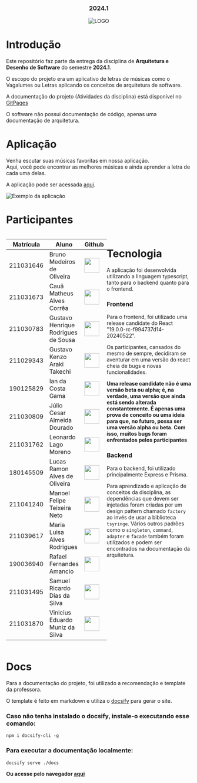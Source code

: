 <h3 align="center"> 2024.1 </h3>

<div align="center">
  
  ![LOGO](https://github.com/user-attachments/assets/81ddd2c0-8ba2-41a4-b3e2-59d2f0b43205)
</div>

# Introdução

Este repositório faz parte da entrega da disciplina de **Arquitetura e Desenho de Software** do semestre **2024.1**.

O escopo do projeto era um aplicativo de letras de músicas como o Vagalumes ou Letras aplicando os conceitos de arquitetura de software.

A documentação do projeto (Atividades da disciplina) está disponível no [GitPages](https://unbarqdsw2024-1.github.io/2024.1_G10_My_Lyrics)

O software não possui documentação de código, apenas uma documentação de arquitetura.

# Aplicação

Venha escutar suas músicas favoritas em nossa aplicação. <br/>
Aqui, você pode encontrar as melhores músicas e ainda aprender a letra de cada uma delas.

A aplicação pode ser acessada [aqui](https://www.learnwithpadas.com/musica/07c523cc-46e8-437d-b25b-a50564f636de).

![Exemplo da aplicação](docs/assets/prototipo/telaBuscaUsuario.png)

# Participantes

<div style="display: flex;">
  <div style="flex: 1">

|Matrícula | Aluno | Github |
| -- | -- | -- |
| 211031646  |  Bruno Medeiros de Oliveira | <a href="https://github.com/brunomed"> <img src="https://github.com/brunomed.png" width=40></a> |
| 211031673  |  Cauã Matheus Alves Corrêa | <a href="https://github.com/CauaMatheus"> <img src="https://github.com/CauaMatheus.png" width=40></a> |
| 211030783  |  Gustavo Henrique Rodrigues de Sousa | <a href="https://github.com/GustavoHenriqueRS"> <img src="https://github.com/GustavoHenriqueRS.png" width=40></a> |
| 211029343  |  Gustavo Kenzo Araki Takechi | <a href="https://github.com/gustavokenzo1"> <img src="https://github.com/gustavokenzo1.png" width=40></a> |
| 190125829  |  Ian da Costa Gama | <a href="https://github.com/ian-dcg"> <img src="https://github.com/ian-dcg.png" width=40></a> |
| 211030809  |  Júlio Cesar Almeida Dourado | <a href="https://github.com/julio-dourado"> <img src="https://github.com/julio-dourado.png" width=40></a> |
| 211031762  |  Leonardo Lago Moreno | <a href="https://github.com/lelamo2002"> <img src="https://github.com/lelamo2002.png" width=40></a> |
| 180145509  |  Lucas Ramon Alves de Oliveira | <a href="https://github.com/lramon2001"> <img src="https://github.com/lramon2001.png" width=40></a> |
| 211041240  |  Manoel Felipe Teixeira Neto | <a href="https://github.com/Manoel835"> <img src="https://github.com/Manoel835.png" width=40></a> |
| 211039617  |  Maria Luisa Alves Rodrigues | <a href="https://github.com/marialuisa214"> <img src="https://github.com/marialuisa214.png" width=40></a> |
| 190036940  |  Rafael Fernandes Amancio | <a href="https://github.com/Rafael-gc"> <img src="https://github.com/Rafael-gc.png" width=40></a> |
| 211031495  |  Samuel Ricardo Dias da Silva | <a href="https://github.com/SamuelRicardoDS"> <img src="https://github.com/SamuelRicardoDS.png" width=40></a> |
| 211031870  |  Vinicius Eduardo Muniz da Silva | <a href="https://github.com/vinicius-muniz"> <img src="https://github.com/vinicius-muniz.png" width=40></a> |

  </div>
  <div style="flex: 1">

# Tecnologia

A aplicação foi desenvolvida utilizando a linguagem typescript, tanto para o backend quanto para o frontend.
### Frontend

Para o frontend, foi utilizado uma release candidate do React "19.0.0-rc-f994737d14-20240522".

Os participantes, cansados do mesmo de sempre, decidiram se aventurar em uma versão do react cheia de bugs e novas funcionalidades.

**Uma release candidate não é uma versão beta ou alpha; é, na verdade, uma versão que ainda está sendo alterada constantemente. É apenas uma prova de conceito ou uma ideia para que, no futuro, possa ser uma versão alpha ou beta. Com isso, muitos bugs foram enfrentados pelos participantes**

### Backend

Para o backend, foi utilizado principalmente Express e Prisma.

Para aprendizado e aplicação de conceitos da disciplina, as dependências que devem ser injetadas foram criadas por um design pattern chamado `factory` ao invés de usar a biblioteca `tsyringe`. Vários outros padrões como o `singleton`, `command`, `adapter` e `facade` também foram utilizados e podem ser encontrados na documentação da arquitetura. 

  </div>
</div>

# Docs

Para a documentação do projeto, foi utilizado a recomendação e template da professora.

O template é feito em markdown e utiliza o [docsify](https://docsify.js.org/#/) para gerar o site.

### Caso não tenha instalado o docsify, instale-o executando esse comando:
```shell
npm i docsify-cli -g
```

### Para executar a documentação localmente:

```shell
docsify serve ./docs
```

**Ou acesse pelo navegador [aqui](https://unbarqdsw2024-1.github.io/2024.1_G10_My_Lyrics)**
